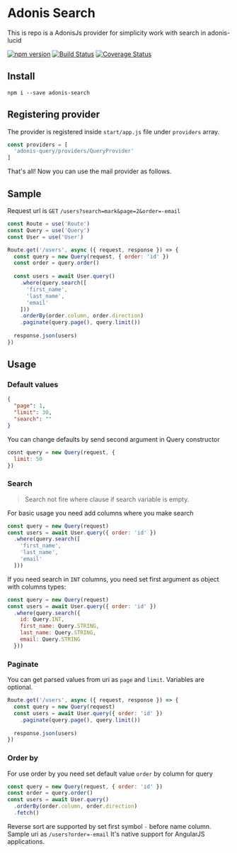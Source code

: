 # Adonis Search

This is repo is a AdonisJs provider for simplicity work with search in adonis-lucid

[![npm version](https://badge.fury.io/js/adonis-search.svg)](https://badge.fury.io/js/adonis-search)
[![Build Status](https://travis-ci.org/ntvsx193/adonis-search.svg?branch=master)](https://travis-ci.org/ntvsx193/adonis-search)
[![Coverage Status](https://coveralls.io/repos/github/ntvsx193/adonis-search/badge.svg?branch=master)](https://coveralls.io/github/ntvsx193/adonis-search?branch=master)

## Install

```
npm i --save adonis-search
```

## Registering provider

The provider is registered inside `start/app.js` file under `providers` array.

```js
const providers = [
  'adonis-query/providers/QueryProvider'
]
```

That's all! Now you can use the mail provider as follows.

## Sample

Request url is `GET` `/users?search=mark&page=2&order=-email`

```js
const Route = use('Route')
const Query = use('Query')
const User = use('User')

Route.get('/users', async ({ request, response }) => {
  const query = new Query(request, { order: 'id' })
  const order = query.order()
  
  const users = await User.query()
    .where(query.search([
      'first_name',
      'last_name',
      'email'
    ]))
    .orderBy(order.column, order.direction)
    .paginate(query.page(), query.limit())
    
  response.json(users)
})
```

## Usage

### Default values

```json
{
  "page": 1,
  "limit": 30,
  "search": ""
}
```

You can change defaults by send second argument in Query constructor

```js
cosnt query = new Query(request, {
  limit: 50
})
```

### Search

> Search not fire where clause if search variable is empty.

For basic usage you need add columns where you make search

```js
const query = new Query(request)
const users = await User.query({ order: 'id' })
  .where(query.search([
    'first_name',
    'last_name',
    'email'
  ]))
```

If you need search in `INT` columns, you need set first argument as object with columns types:

```js
const query = new Query(request)
const users = await User.query({ order: 'id' })
  .where(query.search({
    id: Query.INT,
    first_name: Query.STRING,
    last_name: Query.STRING,
    email: Query.STRING
  }))
```

### Paginate

You can get parsed values from uri as `page` and `limit`. Variables are optional.

```js
Route.get('/users', async ({ request, response }) => {
  const query = new Query(request)
  const users = await User.query({ order: 'id' })
    .paginate(query.page(), query.limit())
    
  response.json(users)
})
```

### Order by

For use order by you need set default value `order` by column for query

```js
const query = new Query(request, { order: 'id' })
const order = query.order()
const users = await User.query()
  .orderBy(order.column, order.direction)
  .fetch()
```

Reverse sort are supported by set first symbol `-` before name column. Sample uri as `/users?order=-email`
It's native support for AngularJS applications. 

